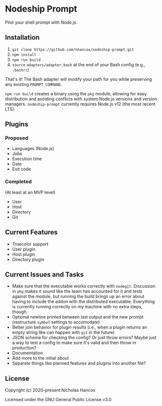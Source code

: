 # Nodeship Prompt

Pilot your shell prompt with Node.js.

## Installation

1. `git clone https://github.com/nhancox/nodeship-prompt.git`
2. `npm install`
3. `npm run build`
4. `source` `adapters/adapter.bash` at the end of your Bash config (e.g.,
   `.bashrc`)

That's it! The Bash adapter will modify your path for you while preserving any
existing `PROMPT_COMMAND`.

`npm run build` creates a binary using the `pkg` module, allowing for easy
distribution and avoiding conflicts with system Node.js versions and version
managers. `nodeship-prompt` currently requires Node.js v12 (the most recent
LTS).

## Plugins

### Proposed

- Languages (Node.js)
- Jobs
- Execution time
- Date
- Exit code

### Completed

(At least at an MVP level)

- User
- Host
- Directory
- Git

## Current Features

- Truecolor support
- User plugin
- Host plugin
- Directory plugin

## Current Issues and Tasks

- Make sure that the executable works correctly with `nodegit`. Discussion in
  `pkg` makes it sound like the team has accounted for it and tests against the
  module, but running the build brings up an error about having to include the
  addon with the distributed executable. Everything is currently running
  correctly on my machine with no extra steps, though.
- Optional newline printed between last output and the new prompt (restructure
  `symbol` settings to accomodate)
- Better join behavior for plugin results (i.e., when a plugin returns an empty
  string like can happen with `git` in the future)
- JSON schema for checking the config? Or just throw errors? Maybe just a way to
  test a config to make sure it's valid and then throw in production?
- Documentation
- Add more to the initial about
- Separate things like planned features and plugins into another file?

## License

Copyright (c) 2020-present Nicholas Hancox

Licensed under the GNU General Public License v3.0
